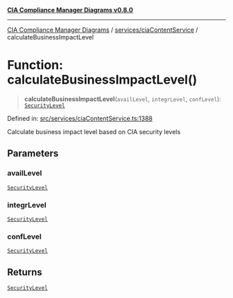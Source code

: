 [**CIA Compliance Manager Diagrams v0.8.0**](../../../README.md)

***

[CIA Compliance Manager Diagrams](../../../modules.md) / [services/ciaContentService](../README.md) / calculateBusinessImpactLevel

# Function: calculateBusinessImpactLevel()

> **calculateBusinessImpactLevel**(`availLevel`, `integrLevel`, `confLevel`): [`SecurityLevel`](../../../types/cia/type-aliases/SecurityLevel.md)

Defined in: [src/services/ciaContentService.ts:1388](https://github.com/Hack23/cia-compliance-manager/blob/78912779fad2796d4afcf9e0a863cca80a66b25f/src/services/ciaContentService.ts#L1388)

Calculate business impact level based on CIA security levels

## Parameters

### availLevel

[`SecurityLevel`](../../../types/cia/type-aliases/SecurityLevel.md)

### integrLevel

[`SecurityLevel`](../../../types/cia/type-aliases/SecurityLevel.md)

### confLevel

[`SecurityLevel`](../../../types/cia/type-aliases/SecurityLevel.md)

## Returns

[`SecurityLevel`](../../../types/cia/type-aliases/SecurityLevel.md)
